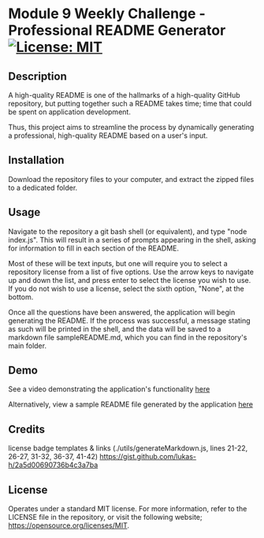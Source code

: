 # Module 9 Weekly Challenge - Professional README Generator [![License: MIT](https://img.shields.io/badge/License-MIT-yellow.svg)](https://opensource.org/licenses/MIT)

## Description

A high-quality README is one of the hallmarks of a high-quality GitHub repository, but putting together such a README takes time; time that could be spent on application development.

Thus, this project aims to streamline the process by dynamically generating a professional, high-quality README based on a user's input.

## Installation

Download the repository files to your computer, and extract the zipped files to a dedicated folder.

## Usage

Navigate to the repository a git bash shell (or equivalent), and type "node index.js". This will result in a series of prompts appearing in the shell, asking for information to fill in each section of the README.

Most of these will be text inputs, but one will require you to select a repository license from a list of five options. Use the arrow keys to navigate up and down the list, and press enter to select the license you wish to use. If you do not wish to use a license, select the sixth option, "None", at the bottom.

Once all the questions have been answered, the application will begin generating the README. If the process was successful, a message stating as such will be printed in the shell, and the data will be saved to a markdown file sampleREADME.md, which you can find in the repository's main folder.

## Demo

See a video demonstrating the application's functionality [here](https://drive.google.com/file/d/1XECtJYSkQwwINax6ozshTokKuGojLQSx/view?usp=sharing)

Alternatively, view a sample README file generated by the application [here](./sampleREADME.md)

## Credits

license badge templates & links (./utils/generateMarkdown.js, lines 21-22, 26-27, 31-32, 36-37, 41-42)
https://gist.github.com/lukas-h/2a5d00690736b4c3a7ba

## License

Operates under a standard MIT license. For more information, refer to the LICENSE file in the repository, or visit the following website; https://opensource.org/licenses/MIT.
